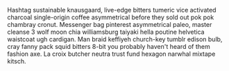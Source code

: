 Hashtag sustainable knausgaard, live-edge bitters tumeric vice activated charcoal single-origin coffee asymmetrical before they sold out pok pok chambray cronut. Messenger bag pinterest asymmetrical paleo, master cleanse 3 wolf moon chia williamsburg taiyaki hella poutine helvetica waistcoat ugh cardigan. Man braid keffiyeh church-key tumblr edison bulb, cray fanny pack squid bitters 8-bit you probably haven't heard of them fashion axe. La croix butcher neutra trust fund hexagon narwhal mixtape kitsch.